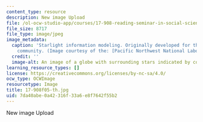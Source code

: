 ```yaml
---
content_type: resource
description: New image Upload
file: /ol-ocw-studio-app/courses/17-908-reading-seminar-in-social-science-intelligence-and-national-security-fall-2005/7da40abe0a42316f33a6e8f7642f55b2_17-908f05-th.jpg
file_size: 8717
file_type: image/jpeg
image_metadata:
  caption: 'Starlight information modeling. Originally developed for the U.S. Intelligence
    community. (Image courtesy of the: [Pacific Northwest National Laboratory](http://www.pnl.gov/).)'
  credit: ''
  image-alt: An image of a globe with surrounding stars indicated by colored dots.
learning_resource_types: []
license: https://creativecommons.org/licenses/by-nc-sa/4.0/
ocw_type: OCWImage
resourcetype: Image
title: 17-908f05-th.jpg
uid: 7da40abe-0a42-316f-33a6-e8f7642f55b2
---
```

New image Upload